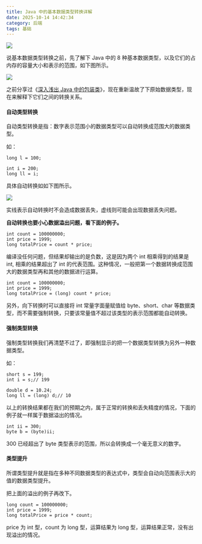 ```yaml
---
title: Java 中的基本数据类型转换详解
date: 2025-10-14 14:42:34
category: 后端
tags: 基础
---
```


![](http://img.javastack.cn/18-4-3/88886519.jpg)

说基本数据类型转换之前，先了解下 Java 中的 8 种基本数据类型，以及它们的占内存的容量大小和表示的范围，如下图所示。

![](http://img.javastack.cn/18-4-3/32808656.jpg)

之前分享过《[深入浅出 Java 中的包装类](https://mp.weixin.qq.com/s/uoNVT9IoRQmWnmy8w22UUQ)》，现在重新温故了下原始数据类型，现在来解释下它们之间的转换关系。

#### 自动类型转换

自动类型转换是指：数字表示范围小的数据类型可以自动转换成范围大的数据类型。

如：

```
long l = 100;

int i = 200;
long ll = i;
```

具体自动转换如如下图所示。

![](http://img.javastack.cn/18-4-3/42423859.jpg)

实线表示自动转换时不会造成数据丢失，虚线则可能会出现数据丢失问题。

**自动转换也要小心数据溢出问题，看下面的例子。**

```
int count = 100000000;
int price = 1999;
long totalPrice = count * price;
```

编译没任何问题，但结果却输出的是负数，这是因为两个 int 相乘得到的结果是 int, 相乘的结果超出了 int 的代表范围。这种情况，一般把第一个数据转换成范围大的数据类型再和其他的数据进行运算。

```
int count = 100000000;
int price = 1999;
long totalPrice = (long) count * price;
```

另外，向下转换时可以直接将 int 常量字面量赋值给 byte、short、char 等数据类型，而不需要强制转换，只要该常量值不超过该类型的表示范围都能自动转换。

#### 强制类型转换

强制类型转换我们再清楚不过了，即强制显示的把一个数据类型转换为另外一种数据类型。

如：

```
short s = 199;
int i = s;// 199

double d = 10.24;
long ll = (long) d;// 10
```

以上的转换结果都在我们的预期之内，属于正常的转换和丢失精度的情况，下面的例子就一样属于数据溢出的情况。

```
int ii = 300;
byte b = (byte)ii;
```

300 已经超出了 byte 类型表示的范围，所以会转换成一个毫无意义的数字。

#### 类型提升

所谓类型提升就是指在多种不同数据类型的表达式中，类型会自动向范围表示大的值的数据类型提升。

把上面的溢出的例子再改下。

```
long count = 100000000;
int price = 1999;
long totalPrice = price * count;
```

price 为 int 型，count 为 long 型，运算结果为 long 型，运算结果正常，没有出现溢出的情况。

